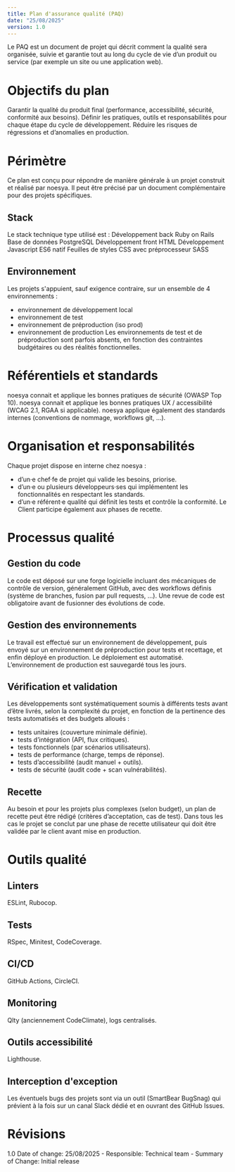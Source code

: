 ```yaml
---
title: Plan d'assurance qualité (PAQ)
date: "25/08/2025"
version: 1.0
---
```


Le PAQ est un document de projet qui décrit comment la qualité sera organisée, suivie et garantie tout au long du cycle de vie d’un produit ou service (par exemple un site ou une application web).

# Objectifs du plan
Garantir la qualité du produit final (performance, accessibilité, sécurité, conformité aux besoins).
Définir les pratiques, outils et responsabilités pour chaque étape du cycle de développement.
Réduire les risques de régressions et d’anomalies en production.

# Périmètre
Ce plan est conçu pour répondre de manière générale à un projet construit et réalisé par noesya. Il peut être précisé par un document complémentaire pour des projets spécifiques.

## Stack
Le stack technique type utilisé est :
Développement back Ruby on Rails
Base de données PostgreSQL
Développement front HTML
Développement Javascript ES6 natif
Feuilles de styles CSS avec préprocesseur SASS

## Environnement
Les projets s'appuient, sauf exigence contraire, sur un ensemble de 4 environnements :
- environnement de développement local
- environnement de test
- environnement de préproduction (iso prod)
- environnement de production
Les environnements de test et de préproduction sont parfois absents, en fonction des contraintes budgétaires ou des réalités fonctionnelles.

# Référentiels et standards
noesya connait et applique les bonnes pratiques de sécurité (OWASP Top 10).
noesya connait et applique les bonnes pratiques UX / accessibilité (WCAG 2.1, RGAA si applicable).
noesya applique également des standards internes (conventions de nommage, workflows git, …).

# Organisation et responsabilités
Chaque projet dispose en interne chez noesya :
- d’un·e chef·fe de projet qui valide les besoins, priorise.
- d’un·e ou plusieurs développeurs·ses qui implémentent les fonctionnalités en respectant les standards.
- d’un·e référent·e qualité qui définit les tests et contrôle la conformité.
Le Client participe également aux phases de recette.

# Processus qualité
## Gestion du code
Le code est déposé sur une forge logicielle incluant des mécaniques de contrôle de version, généralement GitHub, avec des workflows définis (système de branches, fusion par pull requests, …).
Une revue de code est obligatoire avant de fusionner des évolutions de code.
## Gestion des environnements
Le travail est effectué sur un environnement de développement, puis envoyé sur un environnement de préproduction pour tests et recettage, et enfin déployé en production.
Le déploiement est automatisé.
L’environnement de production est sauvegardé tous les jours.
## Vérification et validation
Les développements sont systématiquement soumis à différents tests avant d’être livrés, selon la complexité du projet, en fonction de la pertinence des tests automatisés et des budgets alloués :
- tests unitaires (couverture minimale définie).
- tests d’intégration (API, flux critiques).
- tests fonctionnels (par scénarios utilisateurs).
- tests de performance (charge, temps de réponse).
- tests d’accessibilité (audit manuel + outils).
- tests de sécurité (audit code + scan vulnérabilités).
## Recette
Au besoin et pour les projets plus complexes (selon budget), un plan de recette peut être rédigé (critères d’acceptation, cas de test).
Dans tous les cas le projet se conclut par une phase de recette utilisateur qui doit être validée par le client avant mise en production.

# Outils qualité

## Linters
ESLint, Rubocop.
## Tests
RSpec, Minitest, CodeCoverage.
## CI/CD 
GitHub Actions, CircleCI.
## Monitoring 
Qlty (anciennement CodeClimate), logs centralisés.
## Outils accessibilité
Lighthouse.
## Interception d'exception
Les éventuels bugs des projets sont via un outil (SmartBear BugSnag) qui prévient à la fois sur un canal Slack dédié et en ouvrant des GitHub Issues.

# Révisions
1.0 Date of change: 25/08/2025 - Responsible: Technical team - Summary of Change: Initial release

